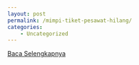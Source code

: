 ```yaml
---
layout: post
permalink: /mimpi-tiket-pesawat-hilang/
categories:
    - Uncategorized
---
```


[Baca Selengkapnya](/09)